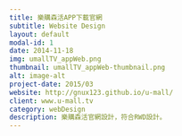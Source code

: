 ```yaml
---
title: 樂購森活APP下載官網
subtitle: Website Design
layout: default
modal-id: 1
date: 2014-11-18
img: umallTV_appWeb.png
thumbnail: umallTV_appWeb-thumbnail.png
alt: image-alt
project-date: 2015/03
website: http://gnux123.github.io/u-mall/
client: www.u-mall.tv
category: webDesign
description: 樂購森活官網設計，符合RWD設計。 
---
```

